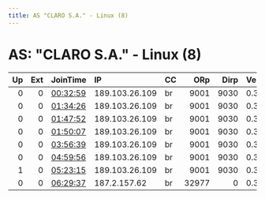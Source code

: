 ```yaml
---
title: AS "CLARO S.A." - Linux (8)
---
```


# AS: "CLARO S.A." - Linux (8)

|   Up |   Ext | JoinTime                                                                                            | IP             | CC   |   ORp |   Dirp | Version   | Contact   | Nickname   |   eFamMembers |
|-----:|------:|:----------------------------------------------------------------------------------------------------|:---------------|:-----|------:|-------:|:----------|:----------|:-----------|--------------:|
|    0 |     0 | [00:32:59](https://metrics.torproject.org/rs.html#details/8F815298FFA2EAD018E9594CE79CC3F868C21BA2) | 189.103.26.109 | br   |  9001 |   9030 | 0.3.2.10  | none      | bcm2837    |             1 |
|    0 |     0 | [01:34:26](https://metrics.torproject.org/rs.html#details/3A99193548BAEE6013480E28DE2EAA2F46D0230D) | 189.103.26.109 | br   |  9001 |   9030 | 0.3.2.10  | none      | bcm2837    |             1 |
|    0 |     0 | [01:47:52](https://metrics.torproject.org/rs.html#details/2452842AC32EAB82B6C5C5EEC84530D056AC7051) | 189.103.26.109 | br   |  9001 |   9030 | 0.3.2.10  | none      | bcm2837    |             1 |
|    0 |     0 | [01:50:07](https://metrics.torproject.org/rs.html#details/C48F6A8D7083EAA12D181B8149F00708FDB8F082) | 189.103.26.109 | br   |  9001 |   9030 | 0.3.2.10  | none      | bcm2837    |             1 |
|    0 |     0 | [03:56:39](https://metrics.torproject.org/rs.html#details/77578609164C0300DCA72D7BA3C1CC535474E93A) | 189.103.26.109 | br   |  9001 |   9030 | 0.3.2.10  | none      | bcm2837    |             1 |
|    0 |     0 | [04:59:56](https://metrics.torproject.org/rs.html#details/87A7D9F8A22DD9E0D2B51961FB9BEFA130FDBE00) | 189.103.26.109 | br   |  9001 |   9030 | 0.3.2.10  | none      | bcm2837    |             1 |
|    1 |     0 | [05:23:15](https://metrics.torproject.org/rs.html#details/2EA650DD726982DE7C7484EA076F92A3EF27A770) | 189.103.26.109 | br   |  9001 |   9030 | 0.3.2.10  | none      | bcm2837    |             1 |
|    0 |     0 | [06:29:37](https://metrics.torproject.org/rs.html#details/9848B7DC6CC7243BBD4624D8EFADC266FB2447AC) | 187.2.157.62   | br   | 32977 |      0 | 0.3.4.10  | None      | snap269    |             1 |
